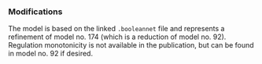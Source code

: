 ### Modifications

The model is based on the linked `.booleannet` file and represents a refinement of model no. 174 (which is a reduction of model no. 92). Regulation monotonicity is not available in the publication, but can be found in model no. 92 if desired.